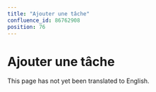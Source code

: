 ```yaml
---
title: "Ajouter une tâche"
confluence_id: 86762908
position: 76
---
```

# Ajouter une tâche


This page has not yet been translated to English.

